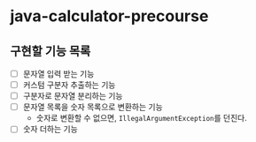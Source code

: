 # java-calculator-precourse

## 구현할 기능 목록

- [ ] 문자열 입력 받는 기능
- [ ] 커스텀 구분자 추출하는 기능
- [ ] 구분자로 문자열 분리하는 기능
- [ ] 문자열 목록을 숫자 목록으로 변환하는 기능
  - 숫자로 변환할 수 없으면, `IllegalArgumentException`를 던진다.
- [ ] 숫자 더하는 기능
